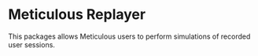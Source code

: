 # Meticulous Replayer

This packages allows Meticulous users to perform simulations of recorded user
sessions.
